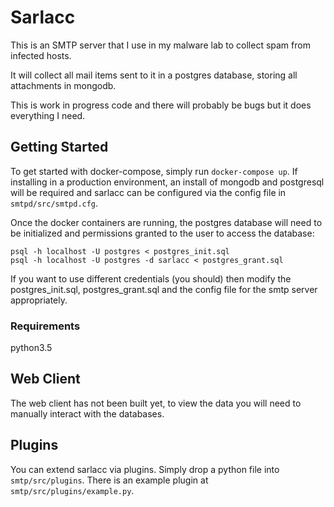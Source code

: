 # Sarlacc

This is an SMTP server that I use in my malware lab to collect spam from infected hosts.

It will collect all mail items sent to it in a postgres database, storing all attachments in mongodb.

This is work in progress code and there will probably be bugs but it does everything I need.


## Getting Started

To get started with docker-compose, simply run `docker-compose up`. If installing in a production environment, an install of mongodb and postgresql will be required and sarlacc can be configured via the config file in `smtpd/src/smtpd.cfg`.

Once the docker containers are running, the postgres database will need to be initialized and permissions granted to the user to access the database:
```
psql -h localhost -U postgres < postgres_init.sql
psql -h localhost -U postgres -d sarlacc < postgres_grant.sql
```

If you want to use different credentials (you should) then modify the postgres_init.sql, postgres_grant.sql and the config file for the smtp server appropriately.

### Requirements

python3.5


## Web Client

The web client has not been built yet, to view the data you will need to manually interact with the databases.


## Plugins

You can extend sarlacc via plugins. Simply drop a python file into `smtp/src/plugins`. There is an example plugin at `smtp/src/plugins/example.py`.
